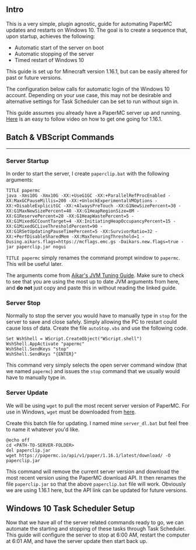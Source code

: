 ## Intro

This is a very simple, plugin agnostic, guide for automating PaperMC updates and restarts on Windows 10. The goal is to create a sequence that, upon startup, achieves the following:

- Automatic start of the server on boot
- Automatic stopping of the server
- Timed restart of Windows 10

This guide is set up for Minecraft version 1.16.1, but can be easily altered for past or future versions.

The configuration below calls for automatic login of the Windows 10 account. Depending on your use case, this may not be desirable and alternative settings for Task Scheduler can be set to run without sign in.

This guide assumes you already have a PaperMC server up and running. [Here](https://www.youtube.com/watch?v=st8F2MPyHKk) is an easy to follow video on how to get one going for 1.16.1.

## Batch & VBScript Commands
___
### Server Startup

In order to start the server, I create `paperclip.bat` with the following arguments:

```
TITLE papermc
java -Xms10G -Xmx10G -XX:+UseG1GC -XX:+ParallelRefProcEnabled -XX:MaxGCPauseMillis=200 -XX:+UnlockExperimentalVMOptions -XX:+DisableExplicitGC -XX:+AlwaysPreTouch -XX:G1NewSizePercent=30 -XX:G1MaxNewSizePercent=40 -XX:G1HeapRegionSize=8M -XX:G1ReservePercent=20 -XX:G1HeapWastePercent=5 -XX:G1MixedGCCountTarget=4 -XX:InitiatingHeapOccupancyPercent=15 -XX:G1MixedGCLiveThresholdPercent=90 -XX:G1RSetUpdatingPauseTimePercent=5 -XX:SurvivorRatio=32 -XX:+PerfDisableSharedMem -XX:MaxTenuringThreshold=1 -Dusing.aikars.flags=https://mcflags.emc.gs -Daikars.new.flags=true -jar paperclip.jar nogui
```
`TITLE papermc` simply renames the command prompt window to `papermc`. This will be useful later.

The arguments come from [Aikar's JVM Tuning Guide](https://aikar.co/2018/07/02/tuning-the-jvm-g1gc-garbage-collector-flags-for-minecraft/). Make sure to check to see that you are using the most up to date JVM arguments from here, and **do not** just copy and paste this in without reading the linked guide.

### Server Stop

Normally to stop the server you would have to manually type in `stop` for the server to save and close safely. Simply allowing the PC to restart could cause loss of data. Create the file `autoStop.vbs` and use the following code.

```
Set WshShell = WScript.CreateObject("WScript.shell")
WshShell.AppActivate "papermc"
WshShell.SendKeys "stop"
WshShell.SendKeys "{ENTER}"
```
This command very simply selects the open server command window (that we named `papermc`) and issues the `stop` command that we usually would have to manually type in.

### Server Update

We will be using `wget` to pull the most recent server version of PaperMC. For use in Windows, `wget` must be downloaded from [here](https://eternallybored.org/misc/wget/).

Create this batch file for updating. I named mine `server_dl.bat` but feel free to name it whatever you'd like.

```
@echo off
cd <PATH-TO-SERVER-FOLDER>
del paperclip.jar
wget https://papermc.io/api/v1/paper/1.16.1/latest/download/ -O paperclip.jar
```
This command will remove the current server version and download the most recent version using the PaperMC download API. It then renames the file `paperclip.jar` so that the above `paperclip.bat` file will work. Obviously we are using 1.16.1 here, but the API link can be updated for future versions.

## Windows 10 Task Scheduler Setup

Now that we have all of the server related commands ready to go, we can automate the starting and stopping of these tasks through Task Scheduler. This guide will configure the server to stop at 6:00 AM, restart the computer at 6:01 AM, and have the server update then start back up.
